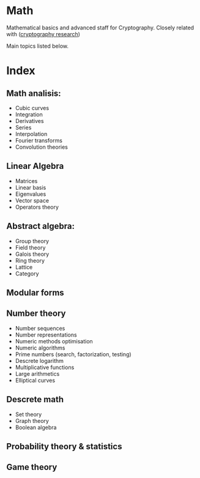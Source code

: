 # Math

Mathematical basics and advanced staff for Cryptography.
Closely related with ([cryptography research](https://github.com/mstrielnikov/Cryptography#cryptography))


Main topics listed below.

# Index 

## Math analisis:
* Cubic curves
* Integration
* Derivatives
* Series
* Interpolation
* Fourier transforms
* Convolution theories

## Linear Algebra
* Matrices
* Linear basis
* Eigenvalues
* Vector space
* Operators theory

## Abstract algebra:
* Group theory
* Field theory
* Galois theory
* Ring theory
* Lattice 
* Category

## Modular forms

## Number theory
* Number sequences 
* Number representations
* Numeric methods optimisation
* Numeric algorithms
* Prime numbers (search, factorization, testing)
* Descrete logarithm
* Multiplicative functions
* Large arithmetics 
* Elliptical curves

## Descrete math
* Set theory
* Graph theory
* Boolean algebra

## Probability theory & statistics

## Game theory

